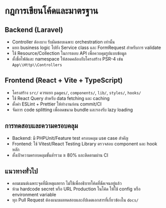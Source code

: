 # กฎการเขียนโค้ดและมาตรฐาน

## Backend (Laravel)
- Controller ต้องบาง รับผิดชอบเฉพาะ orchestration เท่านั้น
- แยก business logic ไปยัง Service class และ FormRequest สำหรับการ validate
- ใช้ Resource/Collection ในการตอบ API เพื่อควบคุมรูปแบบข้อมูล
- ตั้งชื่อไฟล์และ namespace ให้สอดคล้องกับโครงสร้าง PSR-4 เช่น `App\\Http\\Controllers`

## Frontend (React + Vite + TypeScript)
- โครงสร้าง `src/` ควรแยก `pages/`, `components/`, `lib/`, `styles/`, `hooks/`
- ใช้ React Query สำหรับ data fetching และ caching
- ตั้งค่า ESLint + Prettier ให้ทำงานก่อน commit/CI
- จัดการ code splitting เพื่อลดขนาด bundle และรองรับ lazy loading

## การทดสอบและความครอบคลุม
- Backend: มี PHPUnit/Feature test ครอบคลุม use case สำคัญ
- Frontend: ใช้ Vitest/React Testing Library ตรวจสอบ component และ hook หลัก
- ตั้งเป้าความครอบคลุมขั้นต่ำรวม ≥ 80% และติดตามผ่าน CI

## แนวทางทั่วไป
- คอมเมนต์เฉพาะจุดที่มีเหตุผลยาก ไม่ใช้เพื่ออธิบายโค้ดที่ชัดเจนอยู่แล้ว
- ห้าม hardcode secret หรือ URL Production ในโค้ด ให้ใช้ config หรือ environment variable
- ทุก Pull Request ต้องแนบผลทดสอบและอัปเดตเอกสารที่เกี่ยวข้องใน `docs/`
